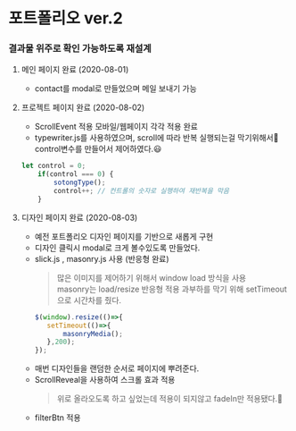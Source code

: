 # 포트폴리오 ver.2

### 결과물 위주로 확인 가능하도록 재설계

1. 메인 페이지 완료 (2020-08-01)
    * contact를 modal로 만들었으며 메일 보내기 가능

2. 프로젝트 페이지 완료 (2020-08-02)
    * ScrollEvent 적용 모바일/웹페이지 각각 적용 완료
    * typewriter.js를 사용하였으며, scroll에 따라 반복 실행되는걸 막기위해서🤔<br/>
    control변수를 만들어서 제어하였다.😃
    ```javascript
    let control = 0;
        if(control === 0) {
            sotongType();
            control++; // 컨트롤의 숫자로 실행하여 재반복을 막음
        }
    ```

3. 디자인 페이지 완료 (2020-08-03)
    * 예전 포트폴리오 디자인 페이지를 기반으로 새롭게 구현
    * 디자인 클릭시 modal로 크게 볼수있도록 만들었다.
    * slick.js , masonry.js 사용 (반응형 완료)
        > 많은 이미지를 제어하기 위해서 window load 방식을 사용<br/>
        > masonry는 load/resize 반응형 적용 과부하를 막기 위해 setTimeout으로 시간차를 줬다.
        ```javascript
        $(window).resize(()=>{
           setTimeout(()=>{
               masonryMedia();
           },200);
        });
        ```
    * 매번 디자인들을 랜덤한 순서로 페이지에 뿌려준다.
    * ScrollReveal을 사용하여 스크롤 효과 적용
        > 위로 올라오도록 하고 싶었는데 적용이 되지않고 fadeIn만 적용됐다.🤔
    * filterBtn 적용